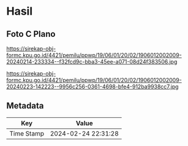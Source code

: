 # Hasil

## Foto C Plano

https://sirekap-obj-formc.kpu.go.id/4421/pemilu/ppwp/19/06/01/20/02/1906012002009-20240214-233334--f32fcd9c-bba3-45ee-a071-08d24f383506.jpg

https://sirekap-obj-formc.kpu.go.id/4421/pemilu/ppwp/19/06/01/20/02/1906012002009-20240223-142223--9956c256-0361-4698-bfe4-912ba9938cc7.jpg


## Metadata

| Key        | Value               |
| ---------- | ------------------- |
| Time Stamp | 2024-02-24 22:31:28 |



